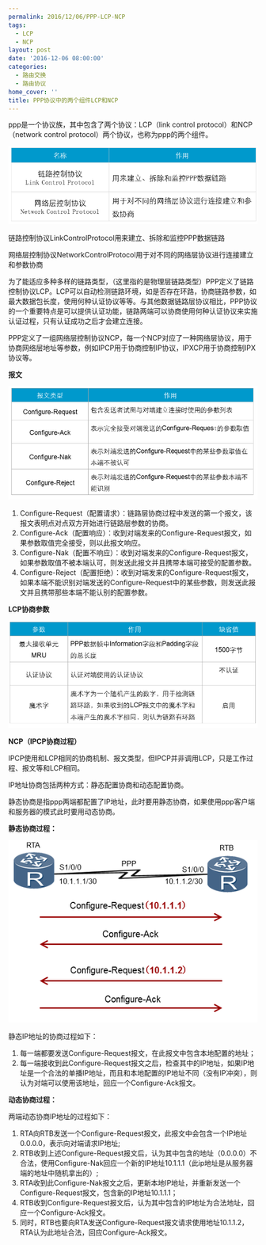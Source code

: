 ```yaml
---
permalink: 2016/12/06/PPP-LCP-NCP
tags:
  - LCP
  - NCP
layout: post
date: '2016-12-06 08:00:00'
categories:
  - 路由交换
  - 路由协议
home_cover: ''
title: PPP协议中的两个组件LCP和NCP
---
```


ppp是一个协议族，其中包含了两个协议：LCP（link control protocol）和NCP（network control protocol）两个协议，也称为ppp的两个组件。


![5ab8ee99e3d19.png](../post_images/49841dd68d1a23f4fb718c93d993531b.png)


链路控制协议LinkControlProtocol用来建立、拆除和监控PPP数据链路


网络层控制协议NetworkControlProtocol用于对不同的网络层协议进行连接建立和参数协商


为了能适应多种多样的链路类型，（这里指的是物理层链路类型）PPP定义了链路控制协议LCP。LCP可以自动检测链路环境，如是否存在环路，协商链路参数，如最大数据包长度，使用何种认证协议等等。与其他数据链路层协议相比，PPP协议的一个重要特点是可以提供认证功能，链路两端可以协商使用何种认证协议来实施认证过程，只有认证成功之后才会建立连接。


PPP定义了一组网络层控制协议NCP，每一个NCP对应了一种网络层协议，用于协商网络层地址等参数，例如IPCP用于协商控制IP协议，IPXCP用于协商控制IPX协议等。


**报文**


![5ab8eee03d617.png](../post_images/21d2a2164a1e0d640590e338198d5d66.png)

1. Configure-Request（配置请求）：链路层协商过程中发送的第一个报文，该报文表明点对点双方开始进行链路层参数的协商。
2. Configure-Ack（配置响应）：收到对端发来的Configure-Request报文，如果参数取值完全接受，则以此报文响应。
3. Configure-Nak（配置不响应）：收到对端发来的Configure-Request报文，如果参数取值不被本端认可，则发送此报文并且携带本端可接受的配置参数。
4. Configure-Reject（配置拒绝）：收到对端发来的Configure-Request报文，如果本端不能识别对端发送的Configure-Request中的某些参数，则发送此报文并且携带那些本端不能认别的配置参数。

**LCP协商参数**


![5ab8ef4a3992d.png](../post_images/b1a2493db0eacddbcca0f9c46212aefe.png)


**NCP（IPCP协商过程）**


IPCP使用和LCP相同的协商机制、报文类型，但IPCP并非调用LCP，只是工作过程、报文等和LCP相同。


IP地址协商包括两种方式：静态配置协商和动态配置协商。


静态协商是指ppp两端都配置了IP地址，此时要用静态协商，如果使用ppp客户端和服务器的模式此时要用动态协商。


**静态协商过程：**


![5ab8ef9287cd8.png](../post_images/2f9a14dff4099c77a8c0f2cb60a91e8a.png)


静态IP地址的协商过程如下：

1. 每一端都要发送Configure-Request报文，在此报文中包含本地配置的地址；
2. 每一端接收到此Configure-Request报文之后，检查其中的IP地址，如果IP地址是一个合法的单播IP地址，而且和本地配置的IP地址不同（没有IP冲突），则认为对端可以使用该地址，回应一个Configure-Ack报文。

**动态协商过程：**


两端动态协商IP地址的过程如下：

1. RTA向RTB发送一个Configure-Request报文，此报文中会包含一个IP地址0.0.0.0，表示向对端请求IP地址;
2. RTB收到上述Configure-Request报文后，认为其中包含的地址（0.0.0.0）不合法，使用Configure-Nak回应一个新的IP地址10.1.1.1（此ip地址是从服务器端的地址中随机拿出的）;
3. RTA收到此Configure-Nak报文之后，更新本地IP地址，并重新发送一个Configure-Request报文，包含新的IP地址10.1.1.1；
4. RTB收到Configure-Request报文后，认为其中包含的IP地址为合法地址，回应一个Configure-Ack报文。
5. 同时，RTB也要向RTA发送Configure-Request报文请求使用地址10.1.1.2，RTA认为此地址合法，回应Configure-Ack报文。
